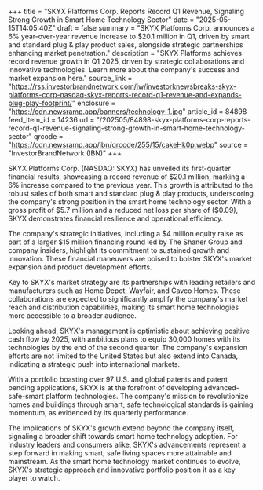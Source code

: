 +++
title = "SKYX Platforms Corp. Reports Record Q1 Revenue, Signaling Strong Growth in Smart Home Technology Sector"
date = "2025-05-15T14:05:40Z"
draft = false
summary = "SKYX Platforms Corp. announces a 6% year-over-year revenue increase to $20.1 million in Q1, driven by smart and standard plug & play product sales, alongside strategic partnerships enhancing market penetration."
description = "SKYX Platforms achieves record revenue growth in Q1 2025, driven by strategic collaborations and innovative technologies. Learn more about the company's success and market expansion here."
source_link = "https://rss.investorbrandnetwork.com/iw/investorknewsbreaks-skyx-platforms-corp-nasdaq-skyx-reports-record-q1-revenue-and-expands-plug-play-footprint/"
enclosure = "https://cdn.newsramp.app/banners/technology-1.jpg"
article_id = 84898
feed_item_id = 14236
url = "/202505/84898-skyx-platforms-corp-reports-record-q1-revenue-signaling-strong-growth-in-smart-home-technology-sector"
qrcode = "https://cdn.newsramp.app/ibn/qrcode/255/15/cakeHk0p.webp"
source = "InvestorBrandNetwork (IBN)"
+++

<p>SKYX Platforms Corp. (NASDAQ: SKYX) has unveiled its first-quarter financial results, showcasing a record revenue of $20.1 million, marking a 6% increase compared to the previous year. This growth is attributed to the robust sales of both smart and standard plug & play products, underscoring the company's strong position in the smart home technology sector. With a gross profit of $5.7 million and a reduced net loss per share of ($0.09), SKYX demonstrates financial resilience and operational efficiency.</p><p>The company's strategic initiatives, including a $4 million equity raise as part of a larger $15 million financing round led by The Shaner Group and company insiders, highlight its commitment to sustained growth and innovation. These financial maneuvers are poised to bolster SKYX's market expansion and product development efforts.</p><p>Key to SKYX's market strategy are its partnerships with leading retailers and manufacturers such as Home Depot, Wayfair, and Cavco Homes. These collaborations are expected to significantly amplify the company's market reach and distribution capabilities, making its smart home technologies more accessible to a broader audience.</p><p>Looking ahead, SKYX's management is optimistic about achieving positive cash flow by 2025, with ambitious plans to equip 30,000 homes with its technologies by the end of the second quarter. The company's expansion efforts are not limited to the United States but also extend into Canada, indicating a strategic push into international markets.</p><p>With a portfolio boasting over 97 U.S. and global patents and patent pending applications, SKYX is at the forefront of developing advanced-safe-smart platform technologies. The company's mission to revolutionize homes and buildings through smart, safe technological standards is gaining momentum, as evidenced by its quarterly performance.</p><p>The implications of SKYX's growth extend beyond the company itself, signaling a broader shift towards smart home technology adoption. For industry leaders and consumers alike, SKYX's advancements represent a step forward in making smart, safe living spaces more attainable and mainstream. As the smart home technology market continues to evolve, SKYX's strategic approach and innovative portfolio position it as a key player to watch.</p>